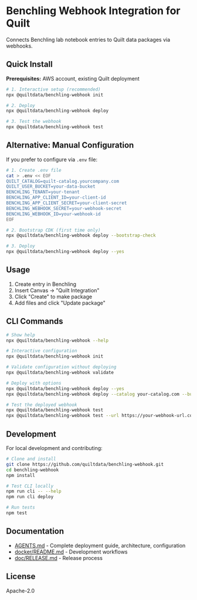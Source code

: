 # Benchling Webhook Integration for Quilt

Connects Benchling lab notebook entries to Quilt data packages via webhooks.

## Quick Install

**Prerequisites:** AWS account, existing Quilt deployment

```bash
# 1. Interactive setup (recommended)
npx @quiltdata/benchling-webhook init

# 2. Deploy
npx @quiltdata/benchling-webhook deploy

# 3. Test the webhook
npx @quiltdata/benchling-webhook test
```

## Alternative: Manual Configuration

If you prefer to configure via `.env` file:

```bash
# 1. Create .env file
cat > .env << EOF
QUILT_CATALOG=quilt-catalog.yourcompany.com
QUILT_USER_BUCKET=your-data-bucket
BENCHLING_TENANT=your-tenant
BENCHLING_APP_CLIENT_ID=your-client-id
BENCHLING_APP_CLIENT_SECRET=your-client-secret
BENCHLING_WEBHOOK_SECRET=your-webhook-secret
BENCHLING_WEBHOOK_ID=your-webhook-id
EOF

# 2. Bootstrap CDK (first time only)
npx @quiltdata/benchling-webhook deploy --bootstrap-check

# 3. Deploy
npx @quiltdata/benchling-webhook deploy --yes
```

## Usage

1. Create entry in Benchling
2. Insert Canvas → "Quilt Integration"
3. Click "Create" to make package
4. Add files and click "Update package"

## CLI Commands

```bash
# Show help
npx @quiltdata/benchling-webhook --help

# Interactive configuration
npx @quiltdata/benchling-webhook init

# Validate configuration without deploying
npx @quiltdata/benchling-webhook validate

# Deploy with options
npx @quiltdata/benchling-webhook deploy --yes
npx @quiltdata/benchling-webhook deploy --catalog your-catalog.com --bucket your-bucket

# Test the deployed webhook
npx @quiltdata/benchling-webhook test
npx @quiltdata/benchling-webhook test --url https://your-webhook-url.com
```

## Development

For local development and contributing:

```bash
# Clone and install
git clone https://github.com/quiltdata/benchling-webhook.git
cd benchling-webhook
npm install

# Test CLI locally
npm run cli -- --help
npm run cli deploy

# Run tests
npm test
```

## Documentation

- [AGENTS.md](AGENTS.md) - Complete deployment guide, architecture, configuration
- [docker/README.md](docker/README.md) - Development workflows
- [doc/RELEASE.md](doc/RELEASE.md) - Release process

## License

Apache-2.0

